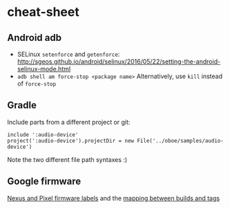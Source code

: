 # cheat-sheet

## Android adb
* SELinux `setenforce` and `getenforce`: http://sgeos.github.io/android/selinux/2016/05/22/setting-the-android-selinux-mode.html
* `adb shell am force-stop <package name>` Alternatively, use `kill` instead of `force-stop` 

## Gradle
Include parts from a different project or git:
```
include ':audio-device'
project(':audio-device').projectDir = new File('../oboe/samples/audio-device')
```
Note the two different file path syntaxes :)

## Google firmware
[Nexus and Pixel firmware labels](https://developers.google.com/android/images) and the [mapping between builds and tags](https://source.android.com/setup/start/build-numbers)
